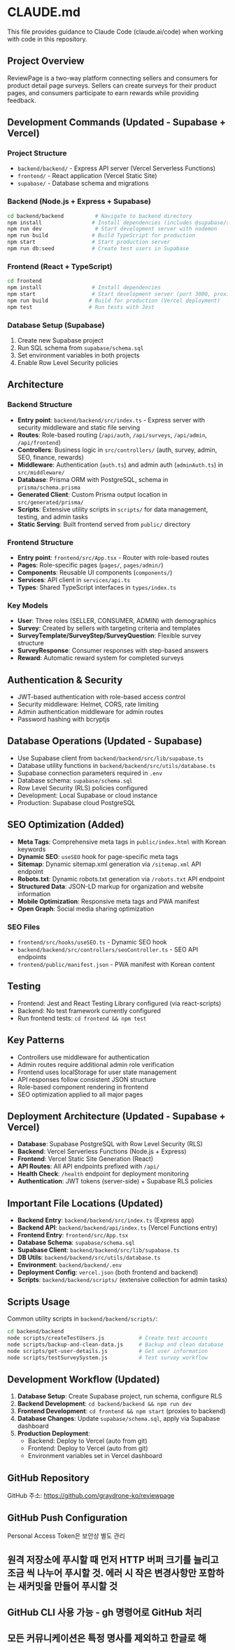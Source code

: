 # CLAUDE.md

This file provides guidance to Claude Code (claude.ai/code) when working with code in this repository.

## Project Overview

ReviewPage is a two-way platform connecting sellers and consumers for product detail page surveys. Sellers can create surveys for their product pages, and consumers participate to earn rewards while providing feedback.

## Development Commands (Updated - Supabase + Vercel)

### Project Structure
- `backend/backend/` - Express API server (Vercel Serverless Functions)
- `frontend/` - React application (Vercel Static Site)
- `supabase/` - Database schema and migrations

### Backend (Node.js + Express + Supabase)
```bash
cd backend/backend          # Navigate to backend directory
npm install                # Install dependencies (includes @supabase/supabase-js)
npm run dev                 # Start development server with nodemon
npm run build              # Build TypeScript for production
npm start                  # Start production server
npm run db:seed            # Create test users in Supabase
```

### Frontend (React + TypeScript)
```bash
cd frontend
npm install                # Install dependencies
npm start                  # Start development server (port 3000, proxies to :3001)
npm run build             # Build for production (Vercel deployment)
npm test                  # Run tests with Jest
```

### Database Setup (Supabase)
1. Create new Supabase project
2. Run SQL schema from `supabase/schema.sql`
3. Set environment variables in both projects
4. Enable Row Level Security policies

## Architecture

### Backend Structure
- **Entry point**: `backend/backend/src/index.ts` - Express server with security middleware and static file serving
- **Routes**: Role-based routing (`/api/auth`, `/api/surveys`, `/api/admin`, `/api/frontend`)
- **Controllers**: Business logic in `src/controllers/` (auth, survey, admin, SEO, finance, rewards)
- **Middleware**: Authentication (`auth.ts`) and admin auth (`adminAuth.ts`) in `src/middleware/`
- **Database**: Prisma ORM with PostgreSQL, schema in `prisma/schema.prisma`
- **Generated Client**: Custom Prisma output location in `src/generated/prisma/`
- **Scripts**: Extensive utility scripts in `scripts/` for data management, testing, and admin tasks
- **Static Serving**: Built frontend served from `public/` directory

### Frontend Structure
- **Entry point**: `frontend/src/App.tsx` - Router with role-based routes
- **Pages**: Role-specific pages (`pages/`, `pages/admin/`)
- **Components**: Reusable UI components (`components/`)
- **Services**: API client in `services/api.ts`
- **Types**: Shared TypeScript interfaces in `types/index.ts`

### Key Models
- **User**: Three roles (SELLER, CONSUMER, ADMIN) with demographics
- **Survey**: Created by sellers with targeting criteria and templates
- **SurveyTemplate/SurveyStep/SurveyQuestion**: Flexible survey structure
- **SurveyResponse**: Consumer responses with step-based answers
- **Reward**: Automatic reward system for completed surveys

## Authentication & Security
- JWT-based authentication with role-based access control
- Security middleware: Helmet, CORS, rate limiting
- Admin authentication middleware for admin routes
- Password hashing with bcryptjs

## Database Operations (Updated - Supabase)
- Use Supabase client from `backend/backend/src/lib/supabase.ts`
- Database utility functions in `backend/backend/src/utils/database.ts`
- Supabase connection parameters required in `.env`
- Database schema: `supabase/schema.sql`
- Row Level Security (RLS) policies configured
- Development: Local Supabase or cloud instance
- Production: Supabase cloud PostgreSQL

## SEO Optimization (Added)
- **Meta Tags**: Comprehensive meta tags in `public/index.html` with Korean keywords
- **Dynamic SEO**: `useSEO` hook for page-specific meta tags
- **Sitemap**: Dynamic sitemap.xml generation via `/sitemap.xml` API endpoint
- **Robots.txt**: Dynamic robots.txt generation via `/robots.txt` API endpoint
- **Structured Data**: JSON-LD markup for organization and website information
- **Mobile Optimization**: Responsive meta tags and PWA manifest
- **Open Graph**: Social media sharing optimization

### SEO Files
- `frontend/src/hooks/useSEO.ts` - Dynamic SEO hook
- `backend/backend/src/controllers/seoController.ts` - SEO API endpoints
- `frontend/public/manifest.json` - PWA manifest with Korean content

## Testing
- Frontend: Jest and React Testing Library configured (via react-scripts)
- Backend: No test framework currently configured
- Run frontend tests: `cd frontend && npm test`

## Key Patterns
- Controllers use middleware for authentication
- Admin routes require additional admin role verification
- Frontend uses localStorage for user state management
- API responses follow consistent JSON structure
- Role-based component rendering in frontend
- SEO optimization applied to all major pages

## Deployment Architecture (Updated - Supabase + Vercel)
- **Database**: Supabase PostgreSQL with Row Level Security (RLS)
- **Backend**: Vercel Serverless Functions (Node.js + Express)
- **Frontend**: Vercel Static Site Generation (React)
- **API Routes**: All API endpoints prefixed with `/api/`
- **Health Check**: `/health` endpoint for deployment monitoring
- **Authentication**: JWT tokens (server-side) + Supabase RLS policies

## Important File Locations (Updated)
- **Backend Entry**: `backend/backend/src/index.ts` (Express app)
- **Backend API**: `backend/backend/api/index.ts` (Vercel Functions entry)
- **Frontend Entry**: `frontend/src/App.tsx`
- **Database Schema**: `supabase/schema.sql`
- **Supabase Client**: `backend/backend/src/lib/supabase.ts`
- **DB Utils**: `backend/backend/src/utils/database.ts`
- **Environment**: `backend/backend/.env`
- **Deployment Config**: `vercel.json` (both frontend and backend)
- **Scripts**: `backend/backend/scripts/` (extensive collection for admin tasks)

## Scripts Usage
Common utility scripts in `backend/backend/scripts/`:
```bash
cd backend/backend
node scripts/createTestUsers.js           # Create test accounts
node scripts/backup-and-clean-data.js     # Backup and clean database
node scripts/get-user-details.js          # Get user information
node scripts/testSurveySystem.js          # Test survey workflow
```

## Development Workflow (Updated)
1. **Database Setup**: Create Supabase project, run schema, configure RLS
2. **Backend Development**: `cd backend/backend && npm run dev`
3. **Frontend Development**: `cd frontend && npm start` (proxies to backend)
4. **Database Changes**: Update `supabase/schema.sql`, apply via Supabase dashboard
5. **Production Deployment**: 
   - Backend: Deploy to Vercel (auto from git)
   - Frontend: Deploy to Vercel (auto from git)
   - Environment variables set in Vercel dashboard

## GitHub Repository
GitHub 주소: https://github.com/graydrone-ko/reviewpage

## GitHub Push Configuration
Personal Access Token은 보안상 별도 관리

## 원격 저장소에 푸시할 때 먼저 HTTP 버퍼 크기를 늘리고 조금 씩 나누어 푸시할 것. 에러 시 작은 변경사항만 포함하는 새커밋을 만들어 푸시할 것

## GitHub CLI 사용 가능 - gh 명령어로 GitHub 처리

## 모든 커뮤니케이션은 특정 명사를 제외하고 한글로 해
